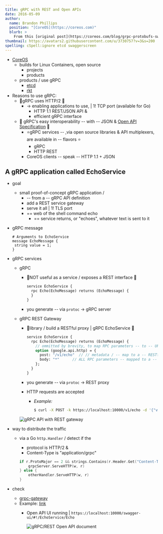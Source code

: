 ```yaml
---
title: gRPC with REST and Open APIs
date: 2016-05-09
author:
  name: Brandon Phillips
  position: "[CoreOS](https://coreos.com)"
  blurb: >
    From this [original post](https://coreos.com/blog/grpc-protobufs-swagger.html), revised by Brandon Phillips, with additional content by Lisa Carey and others at Google.
thumbnail: https://avatars2.githubusercontent.com/u/3730757?v=3&s=200
spelling: cSpell:ignore etcd swaggerscreen
---
```


* [CoreOS](https://coreos.com/)
  * builds for Linux Containers, open source 
    * projects
    * products
  * products / use gRPC
    * [etcd](https://coreos.com/etcd/)
    * [rkt](https://coreos.com/rkt/)
* Reasons to use gRPC: 
  * 🧠gRPC uses HTTP/2 🧠
    * -> enabling applications to use, | 1! TCP port (available for Go) 
      * HTTP 1.1 REST/JSON API &
      * efficient gRPC interface
  * 🧠 gRPC's easy interoperability -- with -- JSON & [Open API Specification](https://github.com/OAI/OpenAPI-Specification) 🧠
    * ⭐️gRPC services -- ,via open source libraries & API multiplexers, are available in -- flavors ⭐️ 
      * gRPC
      * HTTP REST
    * CoreOS clients -- speak -- HTTP 1.1 + JSON

## A gRPC application called EchoService

* goal
  * small proof-of-concept gRPC application /
    * -- from a -- gRPC API definition
    * add a REST service gateway
    * serve it all | 1! TLS port
    * == web of the shell command echo
      * == service returns, or "echoes", whatever text is sent to it

* gRPC message

    ```proto, name="service.proto"
    # Arguments to EchoService
    message EchoMessage {
     string value = 1;
    }
    ```

* gRPC services
  * gRPC
    * 👀NOT useful as a service / exposes a REST interface 👀

        ```proto
        service EchoService {
          rpc Echo(EchoMessage) returns (EchoMessage) {
          }
        }
        ```
    * you generate -- via `protoc` -> gRPC server   

  * gRPC REST Gateway
    * 👀library / build a RESTful proxy | gRPC EchoService 👀

        ```proto
        service EchoService {
          rpc Echo(EchoMessage) returns (EchoMessage) {
            // ommitted by brevity, to map RPC parameters -- to -- URL paths & query parameters
            option (google.api.http) = {
              post: "/v1/echo"  // // metadata / -- map to a -- RESTful POST method 
              body: "*"      // ALL RPC parameters -- mapped to a -- JSON body
            };
          }
        }
        ```

    * you generate -- via `protoc` -> REST proxy
    * HTTP requests are accepted
      * _Example:_

        ```sh
        $ curl -X POST -k https://localhost:10000/v1/echo -d '{"value": "CoreOS is hiring!"}'
        ```

    <img src="../../../static/img/grpc-rest-gateway.png" class="img-responsive" alt="gRPC API with REST gateway">

* way to distribute the traffic
  * via a Go `http.Handler` / detect if the
    * protocol is HTTP/2 &
    * Content-Type is "application/grpc"

    ```go
    if r.ProtoMajor == 2 && strings.Contains(r.Header.Get("Content-Type"), "application/grpc") {
        grpcServer.ServeHTTP(w, r)
    } else {
        otherHandler.ServeHTTP(w, r)
    }
    ```

* check 
  * [grpc-gateway](https://github.com/grpc-ecosystem/grpc-gateway)
  * Example: [link](https://github.com/philips/grpc-gateway-example)
    * Open API UI running | `https://localhost:10000/swagger-ui/#!/EchoService/Echo` 

        <img src="../../../static/img/grpc-swaggerscreen.png" class="img-responsive" alt="gRPC/REST Open API document">
